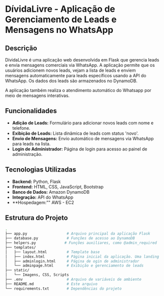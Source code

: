 # DívidaLivre - Aplicação de Gerenciamento de Leads e Mensagens no WhatsApp

## Descrição

DívidaLivre é uma aplicação web desenvolvida em Flask que gerencia leads e envia mensagens comerciais via WhatsApp. A aplicação permite que os usuários adicionem novos leads, vejam a lista de leads e enviem mensagens automaticamente para leads específicos usando a API do WhatsApp. Os dados dos leads são armazenados no DynamoDB.

A aplicação também realiza o atendimento automático do Whatsapp por meio de mensagens interativas.

## Funcionalidades

- **Adição de Leads:** Formulário para adicionar novos leads com nome e telefone.
- **Exibição de Leads:** Lista dinâmica de leads com status 'novo'.
- **Envio de Mensagens:** Envio automático de mensagens via WhatsApp para leads na lista.
- **Login de Administrador:** Página de login para acesso ao painel de administração.

## Tecnologias Utilizadas

- **Backend:** Python, Flask
- **Frontend:** HTML, CSS, JavaScript, Bootstrap
- **Banco de Dados:** Amazon DynamoDB
- **Integração:** API do WhatsApp
- **Hospedagem:"" AWS - EC2

## Estrutura do Projeto

```bash
.
├── app.py                  # Arquivo principal da aplicação Flask
├── database.py             # Funções de acesso ao DynamoDB
├── helpers.py             # Funções auxiliares, como @admin_required
├── templates/
│   ├── layout.html         # Template base
│   ├── index.html          # Página inicial da aplicação. Uma landing page mostrando sobre a empresa
│   ├── adminlogin.html     # Página de ogin de administrador
│   └── adminpage.html      # Exibição e gerenciamento de leads
├── static/
│   └── Imagens, CSS, Scripts
├── .env                    # Arquivo de variáveis de ambiente
├── README.md               # Este arquivo
└── requirements.txt        # Dependências do projeto
